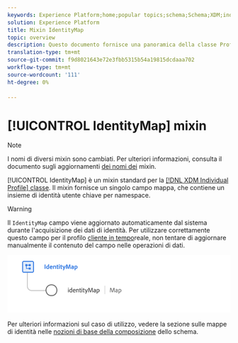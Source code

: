 ```yaml
---
keywords: Experience Platform;home;popular topics;schema;Schema;XDM;individual profile;fields;schemas;Schemas;identityMap;identity map;Identity map;Schema design;map;Map;union schema;union
solution: Experience Platform
title: Mixin IdentityMap
topic: overview
description: Questo documento fornisce una panoramica della classe Profilo singolo XDM.
translation-type: tm+mt
source-git-commit: f9d8021643e72e3fbb5315b54a19815dcdaaa702
workflow-type: tm+mt
source-wordcount: '111'
ht-degree: 0%

---
```



# [!UICONTROL IdentityMap] mixin

>[!NOTE]
>
>I nomi di diversi mixin sono cambiati. Per ulteriori informazioni, consulta il documento sugli aggiornamenti [dei nomi dei](../name-updates.md) mixin.

[!UICONTROL IdentityMap] è un mixin standard per la [[!DNL XDM Individual Profile] classe](../../classes/individual-profile.md). Il mixin fornisce un singolo campo mappa, che contiene un insieme di identità utente chiave per namespace.

>[!WARNING]
>
>Il `IdentityMap` campo viene aggiornato automaticamente dal sistema durante l&#39;acquisizione dei dati di identità. Per utilizzare correttamente questo campo per il profilo [cliente in tempo](../../../profile/home.md)reale, non tentare di aggiornare manualmente il contenuto del campo nelle operazioni di dati.

<img src="../../images/mixins/identitymap.png" width="600" /><br />

Per ulteriori informazioni sul caso di utilizzo, vedere la sezione sulle mappe di identità nelle [nozioni di base della composizione](../../schema/composition.md#identityMap) dello schema.
